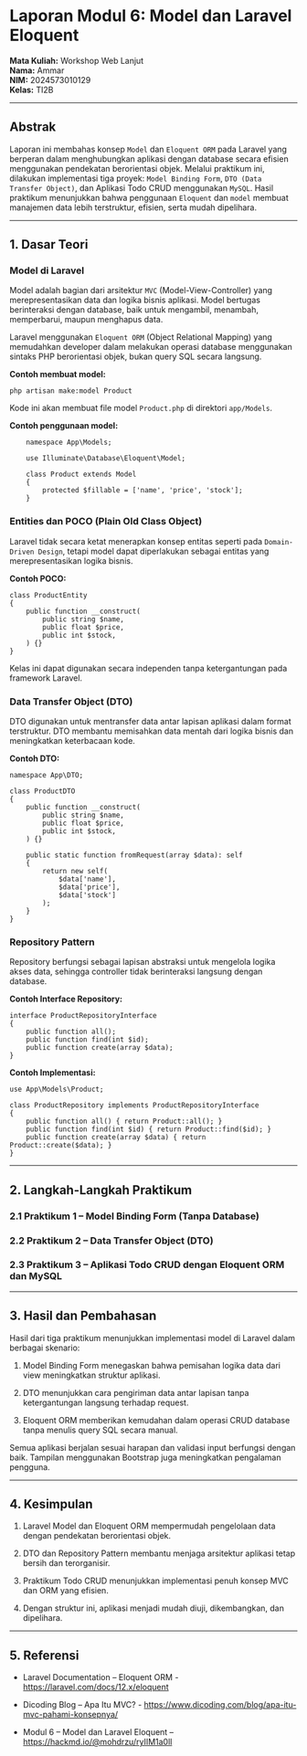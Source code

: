 # Laporan Modul 6: Model dan Laravel Eloquent
**Mata Kuliah:** Workshop Web Lanjut   
**Nama:** Ammar  
**NIM:** 2024573010129  
**Kelas:** TI2B  

---

## Abstrak
Laporan ini membahas konsep `Model` dan `Eloquent ORM` pada Laravel yang berperan dalam menghubungkan aplikasi dengan database secara efisien menggunakan pendekatan berorientasi objek. Melalui praktikum ini, dilakukan implementasi tiga proyek: `Model Binding Form`, `DTO (Data Transfer Object)`, dan Aplikasi Todo CRUD menggunakan `MySQL`. Hasil praktikum menunjukkan bahwa penggunaan `Eloquent` dan `model` membuat manajemen data lebih terstruktur, efisien, serta mudah dipelihara.

---

## 1. Dasar Teori
### Model di Laravel

Model adalah bagian dari arsitektur `MVC` (Model-View-Controller) yang merepresentasikan data dan logika bisnis aplikasi. Model bertugas berinteraksi dengan database, baik untuk mengambil, menambah, memperbarui, maupun menghapus data.

Laravel menggunakan `Eloquent ORM` (Object Relational Mapping) yang memudahkan developer dalam melakukan operasi database menggunakan sintaks PHP berorientasi objek, bukan query SQL secara langsung.

**Contoh membuat model:**

    php artisan make:model Product
Kode ini akan membuat file model `Product.php` di direktori `app/Models`.

**Contoh penggunaan model:**

        namespace App\Models;

        use Illuminate\Database\Eloquent\Model;

        class Product extends Model
        {
            protected $fillable = ['name', 'price', 'stock'];
        }

### Entities dan POCO (Plain Old Class Object)

Laravel tidak secara ketat menerapkan konsep entitas seperti pada `Domain-Driven Design`, tetapi model dapat diperlakukan sebagai entitas yang merepresentasikan logika bisnis.

**Contoh POCO:**

    class ProductEntity
    {
        public function __construct(
            public string $name,
            public float $price,
            public int $stock,
        ) {}
    }
Kelas ini dapat digunakan secara independen tanpa ketergantungan pada framework Laravel.

### Data Transfer Object (DTO)

DTO digunakan untuk mentransfer data antar lapisan aplikasi dalam format terstruktur. DTO membantu memisahkan data mentah dari logika bisnis dan meningkatkan keterbacaan kode.

**Contoh DTO:**

    namespace App\DTO;

    class ProductDTO
    {
        public function __construct(
            public string $name,
            public float $price,
            public int $stock,
        ) {}

        public static function fromRequest(array $data): self
        {
            return new self(
                $data['name'],
                $data['price'],
                $data['stock']
            );
        }
    }

### Repository Pattern

Repository berfungsi sebagai lapisan abstraksi untuk mengelola logika akses data, sehingga controller tidak berinteraksi langsung dengan database.

**Contoh Interface Repository:**

    interface ProductRepositoryInterface
    {
        public function all();
        public function find(int $id);
        public function create(array $data);
    }

**Contoh Implementasi:**

    use App\Models\Product;

    class ProductRepository implements ProductRepositoryInterface
    {
        public function all() { return Product::all(); }
        public function find(int $id) { return Product::find($id); }
        public function create(array $data) { return Product::create($data); }
    }


---

## 2. Langkah-Langkah Praktikum
### 2.1 Praktikum 1 – Model Binding Form (Tanpa Database)

### 2.2 Praktikum 2 – Data Transfer Object (DTO)

### 2.3 Praktikum 3 – Aplikasi Todo CRUD dengan Eloquent ORM dan MySQL

---

## 3. Hasil dan Pembahasan

Hasil dari tiga praktikum menunjukkan implementasi model di Laravel dalam berbagai skenario:

1. Model Binding Form menegaskan bahwa pemisahan logika data dari view meningkatkan struktur aplikasi.

2. DTO menunjukkan cara pengiriman data antar lapisan tanpa ketergantungan langsung terhadap request.

3. Eloquent ORM memberikan kemudahan dalam operasi CRUD database tanpa menulis query SQL secara manual.

Semua aplikasi berjalan sesuai harapan dan validasi input berfungsi dengan baik. Tampilan menggunakan Bootstrap juga meningkatkan pengalaman pengguna.

--- 

## 4. Kesimpulan

1. Laravel Model dan Eloquent ORM mempermudah pengelolaan data dengan pendekatan berorientasi objek.

2. DTO dan Repository Pattern membantu menjaga arsitektur aplikasi tetap bersih dan terorganisir.

3. Praktikum Todo CRUD menunjukkan implementasi penuh konsep MVC dan ORM yang efisien.

4. Dengan struktur ini, aplikasi menjadi mudah diuji, dikembangkan, dan dipelihara.

---

## 5. Referensi

- Laravel Documentation – Eloquent ORM - https://laravel.com/docs/12.x/eloquent

- Dicoding Blog – Apa Itu MVC? - https://www.dicoding.com/blog/apa-itu-mvc-pahami-konsepnya/

- Modul 6 – Model dan Laravel Eloquent – https://hackmd.io/@mohdrzu/ryIIM1a0ll
